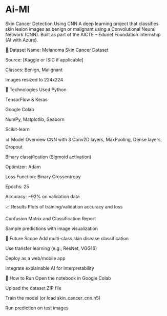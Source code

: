 # Ai-Ml
Skin Cancer Detection Using CNN
A deep learning project that classifies skin lesion images as benign or malignant using a Convolutional Neural Network (CNN). Built as part of the AICTE – Edunet Foundation Internship (AI with Azure).

📁 Dataset
Name: Melanoma Skin Cancer Dataset

Source: [Kaggle or ISIC if applicable]

Classes: Benign, Malignant

Images resized to 224x224

🚀 Technologies Used
Python

TensorFlow & Keras

Google Colab

NumPy, Matplotlib, Seaborn

Scikit-learn

📊 Model Overview
CNN with 3 Conv2D layers, MaxPooling, Dense layers, Dropout

Binary classification (Sigmoid activation)

Optimizer: Adam

Loss Function: Binary Crossentropy

Epochs: 25

Accuracy: ~92% on validation data

📈 Results
Plots of training/validation accuracy and loss

Confusion Matrix and Classification Report

Sample predictions with image visualization

🔮 Future Scope
Add multi-class skin disease classification

Use transfer learning (e.g., ResNet, VGG16)

Deploy as a web/mobile app

Integrate explainable AI for interpretability

📂 How to Run
Open the notebook in Google Colab

Upload the dataset ZIP file

Train the model (or load skin_cancer_cnn.h5)

Run prediction on test images

